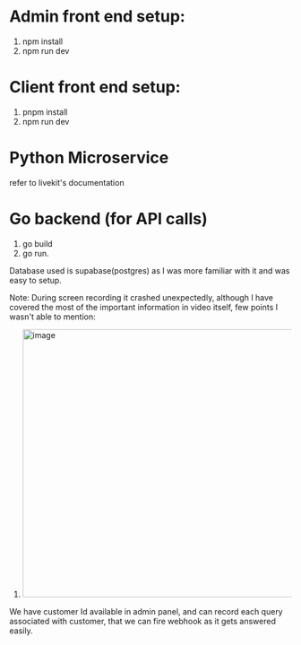 # Admin front end setup:
1. npm install
2. npm run dev

# Client front end setup:
1. pnpm install
2. npm run dev

# Python Microservice
refer to livekit's documentation

# Go backend (for API calls)
1. go build
2. go run.

Database used is supabase(postgres) as I was more familiar with it and was easy to setup.


Note: During screen recording it crashed unexpectedly, although I have covered the most of the important information in video itself, few points I wasn't able to mention:
1) <img width="1620" height="478" alt="image" src="https://github.com/user-attachments/assets/4857cfce-2264-42e4-b0d2-b9369162cf3d" />
We have customer Id available in admin panel, and can record each query associated with customer, that we can fire webhook as it gets answered easily.
